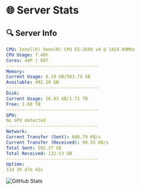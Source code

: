 # 🌐 Server Stats
## 🔍 Server Info
```yaml
CPU: Intel(R) Xeon(R) CPU E5-2699 v4 @ 1424.09MHz
CPU Usage: 7.40%
Cores: 44P | 88T
-----------------------------------
Memory:
Current Usage: 8.19 GB/503.74 GB
Available: 492.10 GB
-----------------------------------
Disk:
Current Usage: 26.83 GB/1.71 TB
Free: 1.60 TB
-----------------------------------
GPU:
No GPU detected
-----------------------------------
Network:
Current Transfer (Sent): 608.79 KB/s
Current Transfer (Received): 99.55 KB/s
Total Sent: 592.37 GB
Total Received: 132.53 GB
-----------------------------------
Uptime:
11d 2h 47m 42s
```
![GitHub Stats](https://img.shields.io/badge/Updated-2025-04-30_19:56:30-blue)